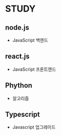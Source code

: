 # STUDY
## node.js
- JavaScript 백엔드

## react.js
- JavaScript 프론트엔드

## Phython
- 알고리즘

## Typescript
- Javascript 업그레이드
